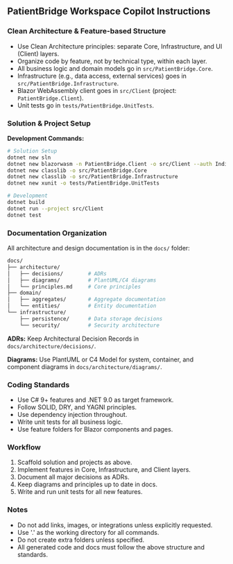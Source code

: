 ## PatientBridge Workspace Copilot Instructions

### Clean Architecture & Feature-based Structure

- Use Clean Architecture principles: separate Core, Infrastructure, and UI (Client) layers.
- Organize code by feature, not by technical type, within each layer.
- All business logic and domain models go in `src/PatientBridge.Core`.
- Infrastructure (e.g., data access, external services) goes in `src/PatientBridge.Infrastructure`.
- Blazor WebAssembly client goes in `src/Client` (project: `PatientBridge.Client`).
- Unit tests go in `tests/PatientBridge.UnitTests`.

### Solution & Project Setup

**Development Commands:**

```bash
# Solution Setup
dotnet new sln
dotnet new blazorwasm -n PatientBridge.Client -o src/Client --auth IndividualB2C -p -e
dotnet new classlib -o src/PatientBridge.Core
dotnet new classlib -o src/PatientBridge.Infrastructure
dotnet new xunit -o tests/PatientBridge.UnitTests

# Development
dotnet build
dotnet run --project src/Client
dotnet test
```

### Documentation Organization

All architecture and design documentation is in the `docs/` folder:

```bash
docs/
├── architecture/
│   ├── decisions/        # ADRs
│   ├── diagrams/         # PlantUML/C4 diagrams
│   └── principles.md     # Core principles
├── domain/
│   ├── aggregates/       # Aggregate documentation
│   └── entities/         # Entity documentation
└── infrastructure/
    ├── persistence/      # Data storage decisions
    └── security/         # Security architecture
```

**ADRs:**
Keep Architectural Decision Records in `docs/architecture/decisions/`.

**Diagrams:**
Use PlantUML or C4 Model for system, container, and component diagrams in `docs/architecture/diagrams/`.

### Coding Standards

- Use C# 9+ features and .NET 9.0 as target framework.
- Follow SOLID, DRY, and YAGNI principles.
- Use dependency injection throughout.
- Write unit tests for all business logic.
- Use feature folders for Blazor components and pages.

### Workflow

1. Scaffold solution and projects as above.
2. Implement features in Core, Infrastructure, and Client layers.
3. Document all major decisions as ADRs.
4. Keep diagrams and principles up to date in docs.
5. Write and run unit tests for all new features.

### Notes

- Do not add links, images, or integrations unless explicitly requested.
- Use '.' as the working directory for all commands.
- Do not create extra folders unless specified.
- All generated code and docs must follow the above structure and standards.
